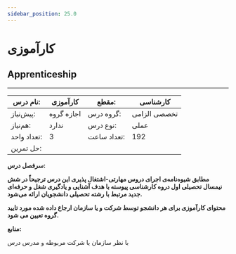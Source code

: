 ```yaml
---
sidebar_position: 25.0
---
```

# کارآموزی
## Apprenticeship
_______________________________________________________________________________
| نام درس:    | کارآموزی   | مقطع:       | کارشناسی     |
| ----------- | ---------- | ----------- | ------------ |
| پیش‌نیاز:   | اجازه گروه | گروه درس:   | تخصصی الزامی |
| هم‌نیاز:    | ندارد      | نوع درس:    | عملی         |
| تعداد واحد: | 3          | تعداد ساعت: | 192          |
| حل تمرین:   |            |             |              |

**سرفصل درس:**

**مطابق شیوه‌نامه‌ی اجرای دروس مهارتی-اشتغال پذیری این درس ترجیحاً در شش نیمسال تحصیلی اول دروه کارشناسی پیوسته با هدف آشنایی و یادگیری شغل و حرفه‌ای جدید مرتبط با رشته تحصیلی دانشجویان ارائه می‌شود.**

**محتوای کارآموزی برای هر دانشجو توسط شرکت و یا سازمان ارجاع داده شده مورد تایید گروه تعیین می شود.**

**منابع:**

با نظر سازمان یا شرکت مربوطه و مدرس درس 
